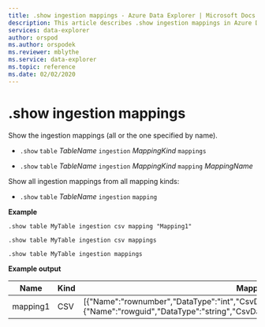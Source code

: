 ```yaml
---
title: .show ingestion mappings - Azure Data Explorer | Microsoft Docs
description: This article describes .show ingestion mappings in Azure Data Explorer.
services: data-explorer
author: orspod
ms.author: orspodek
ms.reviewer: mblythe
ms.service: data-explorer
ms.topic: reference
ms.date: 02/02/2020
---
```

# .show ingestion mappings

Show the ingestion mappings (all or the one specified by name).

* `.show` `table` *TableName* `ingestion` *MappingKind*  `mappings`

* `.show` `table` *TableName* `ingestion` *MappingKind*  `mapping` *MappingName* 

Show all ingestion mappings from all mapping kinds:

* `.show` `table` *TableName* `ingestion`  `mapping`
 
**Example** 
 
```
.show table MyTable ingestion csv mapping "Mapping1" 

.show table MyTable ingestion csv mappings 

.show table MyTable ingestion mappings 
```

**Example output**

| Name     | Kind | Mapping     |
|----------|------|-------------|
| mapping1 | CSV  | [{"Name":"rownumber","DataType":"int","CsvDataType":null,"Ordinal":0,"ConstValue":null},{"Name":"rowguid","DataType":"string","CsvDataType":null,"Ordinal":1,"ConstValue":null}] |